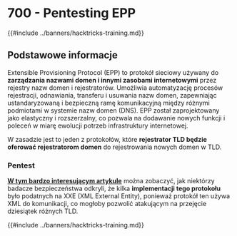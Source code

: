 # 700 - Pentesting EPP

{{#include ../banners/hacktricks-training.md}}

## Podstawowe informacje

Extensible Provisioning Protocol (EPP) to protokół sieciowy używany do **zarządzania nazwami domen i innymi zasobami internetowymi** przez rejestry nazw domen i rejestratorów. Umożliwia automatyzację procesów rejestracji, odnawiania, transferu i usuwania nazw domen, zapewniając ustandaryzowaną i bezpieczną ramę komunikacyjną między różnymi podmiotami w systemie nazw domen (DNS). EPP został zaprojektowany jako elastyczny i rozszerzalny, co pozwala na dodawanie nowych funkcji i poleceń w miarę ewolucji potrzeb infrastruktury internetowej.

W zasadzie jest to jeden z protokołów, które **rejestrator TLD będzie oferować rejestratorom domen** do rejestrowania nowych domen w TLD.

### Pentest

[**W tym bardzo interesującym artykule**](https://hackcompute.com/hacking-epp-servers/) można zobaczyć, jak niektórzy badacze bezpieczeństwa odkryli, że kilka **implementacji tego protokołu** było podatnych na XXE (XML External Entity), ponieważ protokół ten używa XML do komunikacji, co mogłoby pozwolić atakującym na przejęcie dziesiątek różnych TLD.

{{#include ../banners/hacktricks-training.md}}

